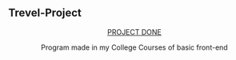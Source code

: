 ## Trevel-Project
<p align="center">
<a href="https://natanferrugem.github.io/trevel-project" target="_blank"> PROJECT DONE </a>
</p>
  
<p align="center">
Program made in my College Courses of basic front-end

</p>

